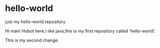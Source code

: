 # hello-world
just my hello-world repository

Hi man!
Hubot here,i like java,this is my first repository called 'hello-world'.

This is my second change.
